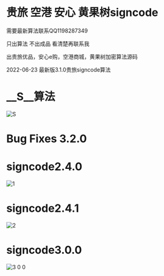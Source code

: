 
# 贵旅 空港 安心 黄果树signcode

需要最新算法联系QQ1198287349

只出算法 不出成品 看清楚再联系我

出贵旅优品，安心e购，空港商城，黄果树加密算法源码

2022-06-23  最新版3.1.0贵旅signcode算法

# __S__算法

![__S__](https://user-images.githubusercontent.com/38068634/182024535-e8be523a-71be-41df-9f2e-1537b38be0e0.png)



# Bug Fixes 3.2.0


# signcode2.4.0
![1](https://user-images.githubusercontent.com/38068634/168755086-f8a82aa3-8946-425c-9da6-55b218d1a3dd.png)

# signcode2.4.1
![2](https://user-images.githubusercontent.com/38068634/168755308-e4903ca8-91ef-4ec7-abed-0dbc847b01a0.png)


# signcode3.0.0
![3 0 0](https://user-images.githubusercontent.com/38068634/174586814-36a571c0-720b-4b74-90b4-55d8543f4092.png)
